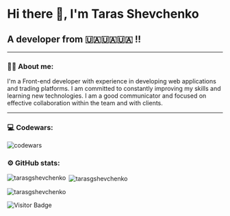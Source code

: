 
# Hi there 👋, I'm Taras Shevchenko 
## A developer from 🇺🇦🇺🇦🇺🇦 !!

---

### :man_technologist: About me:

I'm a Front-end developer with experience in developing web applications and trading platforms. I am committed to constantly improving my skills and learning new technologies. I am a good communicator and focused on effective collaboration within the team and with clients.

---

### 💻 Codewars:

![codewars](https://www.codewars.com/users/TarikSheva/badges/large)

### ⚙️ GitHub stats:

<p><img align="left" src="https://github-readme-stats.vercel.app/api/top-langs?username=tarasgshevchenko&theme=dark&background=000000&show_icons=true&locale=en&layout=compact" alt="tarasgshevchenko" /></p>

<p>&nbsp;<img align="center" src="https://github-readme-stats.vercel.app/api?username=tarasgshevchenko&theme=dark&background=000000&show_icons=true&locale=en" alt="tarasgshevchenko" /></p>

<p><img align="center" src="https://github-readme-streak-stats.herokuapp.com/?user=tarasgshevchenko&theme=dark&background=000000&" alt="tarasgshevchenko" /></p>

![Visitor Badge](https://visitor-badge.laobi.icu/badge?page_id=TarasGShevchenko)

